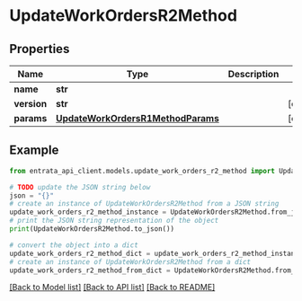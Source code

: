# UpdateWorkOrdersR2Method


## Properties

Name | Type | Description | Notes
------------ | ------------- | ------------- | -------------
**name** | **str** |  | 
**version** | **str** |  | [optional] 
**params** | [**UpdateWorkOrdersR1MethodParams**](UpdateWorkOrdersR1MethodParams.md) |  | [optional] 

## Example

```python
from entrata_api_client.models.update_work_orders_r2_method import UpdateWorkOrdersR2Method

# TODO update the JSON string below
json = "{}"
# create an instance of UpdateWorkOrdersR2Method from a JSON string
update_work_orders_r2_method_instance = UpdateWorkOrdersR2Method.from_json(json)
# print the JSON string representation of the object
print(UpdateWorkOrdersR2Method.to_json())

# convert the object into a dict
update_work_orders_r2_method_dict = update_work_orders_r2_method_instance.to_dict()
# create an instance of UpdateWorkOrdersR2Method from a dict
update_work_orders_r2_method_from_dict = UpdateWorkOrdersR2Method.from_dict(update_work_orders_r2_method_dict)
```
[[Back to Model list]](../README.md#documentation-for-models) [[Back to API list]](../README.md#documentation-for-api-endpoints) [[Back to README]](../README.md)


